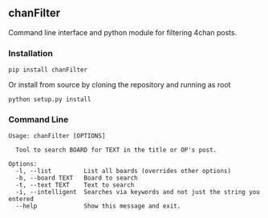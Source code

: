 ## chanFilter

Command line interface and python module for filtering 4chan posts.


### Installation

```
pip install chanFilter
```

Or install from source by cloning the repository and running as root

```
python setup.py install
```

### Command Line

```
Usage: chanFilter [OPTIONS]

  Tool to search BOARD for TEXT in the title or OP's post.

Options:
  -l, --list         List all boards (overrides other options)
  -b, --board TEXT   Board to search
  -t, --text TEXT    Text to search
  -i, --intelligent  Searches via keywords and not just the string you entered
  --help             Show this message and exit.
```
